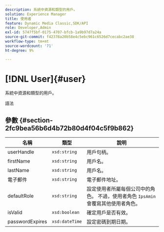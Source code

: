 ```yaml
---
description: 系統中資源和類型的用戶。
solution: Experience Manager
title: 使用者
feature: Dynamic Media Classic,SDK/API
role: Developer,Admin
exl-id: 5747f5bf-0175-4707-bfcb-1a9b97d7a24a
source-git-commit: f42378a20b58e4c5ebc961c6526d7cecabc2ae38
workflow-type: tm+mt
source-wordcount: '71'
ht-degree: 9%

---
```


# [!DNL User]{#user}

系統中資源和類型的用戶。

語法

## 參數 {#section-2fc9bea56b6d4b72b80d4f04c5f9b862}

| 名稱 | 類型 | 說明 |
|---|---|---|
| userHandle | `xsd:string` | 用戶句柄。 |
| firstName | `xsd:string` | 用戶名。 |
| lastName | `xsd:string` | 用戶名。 |
| 電子郵件 | `xsd:string` | 電子郵件地址。 |
| defaultRole | `xsd:string` | 設定使用者所屬每個公司中的角色。 不過，使用者角色 `IpsAmin` 會覆寫其他使用者角色。 |
| isValid | `xsd:boolean` | 確定用戶是否有效。 |
| passwordExpires | `xsd:dateTime` | 設定密碼到期日期。 |
